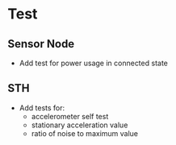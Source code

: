 # Test

## Sensor Node

- Add test for power usage in connected state

## STH

- Add tests for:
  - accelerometer self test
  - stationary acceleration value
  - ratio of noise to maximum value

